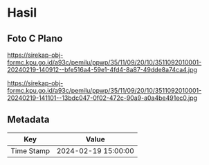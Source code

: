 # Hasil

## Foto C Plano

https://sirekap-obj-formc.kpu.go.id/a93c/pemilu/ppwp/35/11/09/20/10/3511092010001-20240219-140912--bfe516a4-59e1-4fd4-8a87-49dde8a74ca4.jpg

https://sirekap-obj-formc.kpu.go.id/a93c/pemilu/ppwp/35/11/09/20/10/3511092010001-20240219-141101--13bdc047-0f02-472c-90a9-a0a4be491ec0.jpg


## Metadata

| Key        | Value               |
| ---------- | ------------------- |
| Time Stamp | 2024-02-19 15:00:00 |



